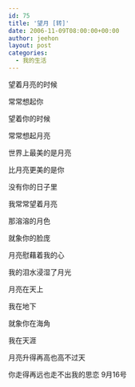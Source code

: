 ```yaml
---
id: 75
title: '望月 [转]'
date: 2006-11-09T08:00:00+00:00
author: jeehon
layout: post
categories:
  - 我的生活
---
```

望着月亮的时候
  
常常想起你
  
望着你的时候
  
常常想起月亮
  
世界上最美的是月亮
  
比月亮更美的是你
  
没有你的日子里
  
我常常望着月亮
  
那溶溶的月色
  
就象你的脸庞
  
月亮慰藉着我的心
  
我的泪水浸湿了月光
  
月亮在天上
  
我在地下
  
就象你在海角
  
我在天涯
  
月亮升得再高也高不过天
  
你走得再远也走不出我的思恋 9月16号